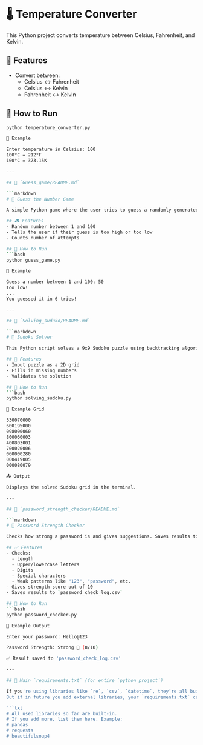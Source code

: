 # 🌡️ Temperature Converter

This Python project converts temperature between Celsius, Fahrenheit, and Kelvin.

## 🔧 Features
- Convert between:
  - Celsius ↔ Fahrenheit
  - Celsius ↔ Kelvin
  - Fahrenheit ↔ Kelvin

## 🚀 How to Run
```bash
python temperature_converter.py

📝 Example

Enter temperature in Celsius: 100
100°C = 212°F
100°C = 373.15K

---

## 📁 `Guess_game/README.md`

```markdown
# 🎯 Guess the Number Game

A simple Python game where the user tries to guess a randomly generated number.

## 🎮 Features
- Random number between 1 and 100
- Tells the user if their guess is too high or too low
- Counts number of attempts

## 🚀 How to Run
```bash
python guess_game.py

📝 Example

Guess a number between 1 and 100: 50
Too low!
...
You guessed it in 6 tries!

---

## 📁 `Solving_suduko/README.md`

```markdown
# 🧩 Sudoku Solver

This Python script solves a 9x9 Sudoku puzzle using backtracking algorithm.

## 🧠 Features
- Input puzzle as a 2D grid
- Fills in missing numbers
- Validates the solution

## 🚀 How to Run
```bash
python solving_sudoku.py

📝 Example Grid

530070000
600195000
098000060
800060003
400803001
700020006
060000280
000419005
000080079

📤 Output

Displays the solved Sudoku grid in the terminal.

---

## 📁 `password_strength_checker/README.md`

```markdown
# 🔐 Password Strength Checker

Checks how strong a password is and gives suggestions. Saves results to a CSV file.

## ✅ Features
- Checks:
  - Length
  - Upper/lowercase letters
  - Digits
  - Special characters
  - Weak patterns like "123", "password", etc.
- Gives strength score out of 10
- Saves results to `password_check_log.csv`

## 🚀 How to Run
```bash
python password_checker.py

📝 Example Output

Enter your password: Hello@123

Password Strength: Strong 💪 (8/10)

✅ Result saved to 'password_check_log.csv'

---

## 🧾 Main `requirements.txt` (for entire `python_project`)

If you're using libraries like `re`, `csv`, `datetime`, they’re all built-in.  
But if in future you add external libraries, your `requirements.txt` can look like this:

```txt
# All used libraries so far are built-in.
# If you add more, list them here. Example:
# pandas
# requests
# beautifulsoup4
